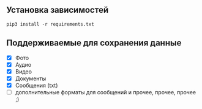 ## Установка зависимостей
```
pip3 install -r requirements.txt
```

## Поддерживаемые для сохранения данные
- [x] Фото
- [x] Аудио
- [x] Видео
- [x] Документы
- [x] Сообщения (txt)
- [ ] дополнительные форматы для сообщений и прочее, прочее, прочее ;)
